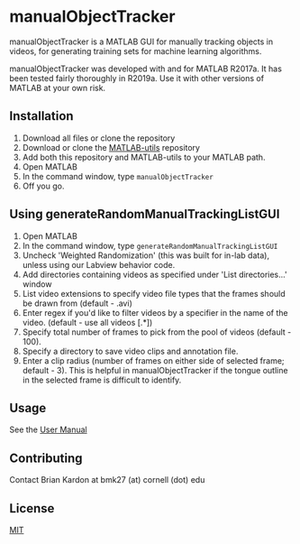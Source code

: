 # manualObjectTracker

manualObjectTracker is a MATLAB GUI for manually tracking objects in videos, for generating training sets for machine learning algorithms.

manualObjectTracker was developed with and for MATLAB R2017a. It has been tested fairly thoroughly in R2019a. Use it with other versions of MATLAB at your own risk.

## Installation

1. Download all files or clone the repository
2. Download or clone the [MATLAB-utils](https://github.com/GoldbergLab/MATLAB-utils) repository
3. Add both this repository and MATLAB-utils to your MATLAB path.
4. Open MATLAB
5. In the command window, type ```manualObjectTracker```
6. Off you go.

## Using generateRandomManualTrackingListGUI

1. Open MATLAB
2. In the command window, type ```generateRandomManualTrackingListGUI```
3. Uncheck 'Weighted Randomization' (this was built for in-lab data), unless using our Labview behavior code. 
3. Add directories containing videos as specified under 'List directories...' window
4. List video extensions to specify video file types that the frames should be drawn from (default - .avi)
5. Enter regex if you'd like to filter videos by a specifier in the name of the video. (default - use all videos [.*])
6. Specify total number of frames to pick from the pool of videos (default - 100).
7. Specify a directory to save video clips and annotation file.  
8. Enter a clip radius (number of frames on either side of selected frame; default - 3). This is helpful in manualObjectTracker if the tongue outline in the selected frame is difficult to identify.  

## Usage

See the [User Manual](Documentation/UserManual.md)

## Contributing
Contact Brian Kardon at bmk27 (at) cornell (dot) edu

## License
[MIT](https://choosealicense.com/licenses/mit/)
